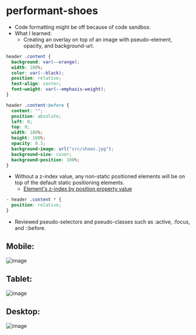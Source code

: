 # performant-shoes
- Code formatting might be off because of code sandbox.
- What I learned:
  - Creating an overlay on top of an image with pseudo-element, opacity, and background-url.
```css
header .content {
  background: var(--orange);
  width: 100%;
  color: var(--black);
  position: relative;
  text-align: center;
  font-weight: var(--emphasis-weight);
}

header .content:before {
  content: "";
  position: absolute;
  left: 0;
  top: 0;
  width: 100%;
  height: 100%;
  opacity: 0.3;
  background-image: url("src/shoes.jpg");
  background-size: cover;
  background-position: 100%;
}
``` 
  - Without a z-index value, any non-static positioned elements will be on top of the default static positioning elements.
    - [Element's z-index by position property value](https://css-tricks.com/almanac/properties/z/z-index/#:~:text=The%20z-index%20property%20in%20CSS%20controls%20the%20vertical,a%20position%20value%20other%20than%20static%20%28the%20default%29.)
```css
- header .content * {
  position: relative;
}
```
  - Reviewed pseudo-selectors and pseudo-classes such as :active, :focus, and ::before.

## Mobile:
![image](https://user-images.githubusercontent.com/18124536/118374788-ee6af280-b58b-11eb-8e48-016ffa634bf0.png)
## Tablet:
![image](https://user-images.githubusercontent.com/18124536/118374839-03e01c80-b58c-11eb-93f0-c7adeb983543.png)
## Desktop:
![image](https://user-images.githubusercontent.com/18124536/118374912-5d484b80-b58c-11eb-9418-b3addb1c3c25.png)
